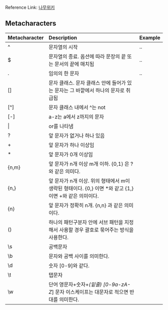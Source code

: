 Reference Link: [나무위키](https://namu.wiki/w/%EC%A0%95%EA%B7%9C%20%ED%91%9C%ED%98%84%EC%8B%9D?from=%EC%A0%95%EA%B7%9C%ED%91%9C%ED%98%84%EC%8B%9D)

## Metacharacters
|Metacharacter|Description|Example|
|---|:---|:---|
|^|문자열의 시작|..|
|$|문자열의 종료. 옵션에 따라 문장의 끝 또는 문서의 끝에 매치됨|..|
|.|임의의 한 문자|..|
|[]|문자 클래스. 문자 클래스 안에 들어가 있는 문자는 그 바깥에서 하나의 문자로 취급됨||
|[^]|문자 클래스 내에서 ^는 not||
|[-]|a-z는 a에서 z까지의 문자||
|\||or를 나타냄||
|?|앞 문자가 없거나 하나 있음||
|+|앞 문자가 하나 이상임||
|*|앞 문자가 0개 이상임||
|{n,m}|앞 문자가 n개 이상 m개 이하. {0,1} 은 ?와 같은 의미다.||
|{n,} |앞 문자가 n개 이상. 위의 형태에서 m이 생략된 형태이다. {0,} 이면 *와 같고 {1,} 이면 +와 같은 의미이다.||
|{n}|앞 문자가 정확히 n개. {n,n} 과 같은 의미이다.||
|()|하나의 패턴구분자 안에 서브 패턴을 지정해서 사용할 경우 괄호로 묶어주는 방식을 사용한다.||
|\s|공백문자||
|\b|문자와 공백 사이를 의미한다.||
|\d|숫자 [0-9]와 같다.||
|\t|탭문자||
|\w|단어 영문자+숫자+_(밑줄) [0-9a-zA-Z_] 문자 이스케이프는 대문자로 적으면 반대를 의미한다.||
